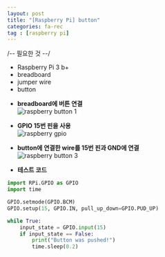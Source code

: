 ```yaml
---
layout: post
title: "[Raspberry Pi] button"
categories: fa-rec
tag : [raspberry pi]
---
```

<div class="divider"></div>
/-- 필요한 것 --/

- Raspberry Pi 3 b+
- breadboard
- jumper wire
- button

<div class="divider"></div>

- **breadboard에 버튼 연결**<br>
![raspberry button 1](https://krispediadot.github.io/assets/images/raspberrypi_button_1.jpg)

- **GPIO 15번 핀을 사용** <br>
![raspberry gpio](https://krispediadot.github.io/assets/images/raspberrypi_gpio.jpg)

- **button에 연결한 wire를 15번 핀과 GND에 연결**<br>
![raspberry button 3](https://krispediadot.github.io/assets/images/raspberrypi_button_3.jpg)

- **테스트 코드**<br>

```python
import RPi.GPIO as GPIO
import time

GPIO.setmode(GPIO.BCM)
GPIO.setup(15, GPIO.IN, pull_up_down=GPIO.PUD_UP)

while True:
    input_state = GPIO.input(15)
    if input_state == False:
        print("Button was pushed!")
        time.sleep(0.2)
```